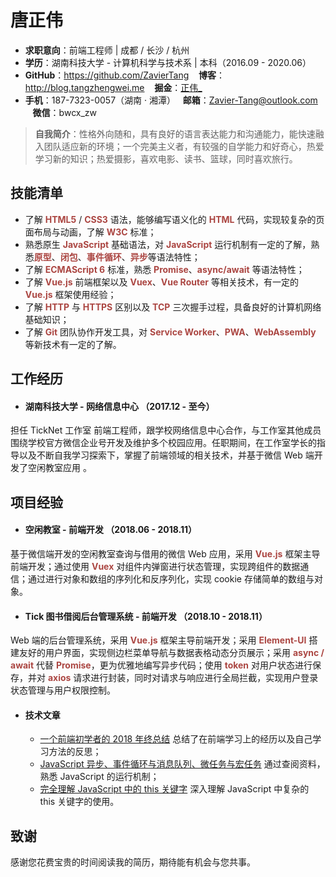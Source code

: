 # 唐正伟

 - **求职意向**：前端工程师  |  成都 / 长沙 / 杭州
 - **学历**：湖南科技大学 - 计算机科学与技术系  |  本科（2016.09 - 2020.06）
 - **GitHub**：https://github.com/ZavierTang &nbsp;&nbsp;&nbsp;**博客**：http://blog.tangzhengwei.me &nbsp;&nbsp;&nbsp;**掘金**：[正伟_](https://juejin.im/user/5b0a64d8f265da0dc82324da/posts)
 - **手机**：187-7323-0057（湖南 · 湘潭）&nbsp;&nbsp;&nbsp;**邮箱**：Zavier-Tang@outlook.com &nbsp;&nbsp;&nbsp;**微信**：bwcx_zw

> **自我简介**：性格外向随和，具有良好的语言表达能力和沟通能力，能快速融入团队适应新的环境；一个完美主义者，有较强的自学能力和好奇心，热爱学习新的知识；热爱摄影，喜欢电影、读书、篮球，同时喜欢旅行。

## 技能清单

- 了解 <span style="color:#ab4642">**HTML5**</span> / <span style="color:#ab4642">**CSS3**</span> 语法，能够编写语义化的 <span style="color:#ab4642">**HTML**</span> 代码，实现较复杂的页面布局与动画，了解 <span style="color:#ab4642">**W3C**</span> 标准；
- 熟悉原生 <span style="color:#ab4642">**JavaScript**</span> 基础语法，对 <span style="color:#ab4642">**JavaScript**</span> 运行机制有一定的了解，熟悉<span style="color:#ab4642">**原型**</span>、<span style="color:#ab4642">**闭包**</span>、<span style="color:#ab4642">**事件循环**</span>、<span style="color:#ab4642">**异步**</span>等语法特性；
- 了解 <span style="color:#ab4642">**ECMAScript 6**</span> 标准，熟悉 <span style="color:#ab4642">**Promise**</span>、<span style="color:#ab4642">**async/await**</span> 等语法特性；
- 了解 <span style="color:#ab4642">**Vue.js**</span> 前端框架以及 <span style="color:#ab4642">**Vuex**</span>、<span style="color:#ab4642">**Vue Router**</span> 等相关技术，有一定的 <span style="color:#ab4642">**Vue.js**</span> 框架使用经验；
- 了解 <span style="color:#ab4642">**HTTP**</span> 与 <span style="color:#ab4642">**HTTPS**</span> 区别以及 <span style="color:#ab4642">**TCP**</span> 三次握手过程，具备良好的计算机网络基础知识；
- 了解 <span style="color:#ab4642">**Git**</span> 团队协作开发工具，对 <span style="color:#ab4642">**Service Worker**</span>、<span style="color:#ab4642">**PWA**</span>、<span style="color:#ab4642">**WebAssembly**</span> 等新技术有一定的了解。

## 工作经历

* #### **湖南科技大学 - 网络信息中心 （2017.12 - 至今）**

担任 TickNet 工作室 前端工程师，跟学校网络信息中心合作，与工作室其他成员围绕学校官方微信企业号开发及维护多个校园应用。任职期间，在工作室学长的指导以及不断自我学习探索下，掌握了前端领域的相关技术，并基于微信 Web 端开发了空闲教室应用 。

## 项目经验

* #### **空闲教室 - 前端开发 （2018.06 - 2018.11）**

基于微信端开发的空闲教室查询与借用的微信 Web 应用，采用 <span style="color:#ab4642">**Vue.js**</span> 框架主导前端开发；通过使用 <span style="color:#ab4642">**Vuex**</span> 对组件内弹窗进行状态管理，实现跨组件的数据通信；通过进行对象和数组的序列化和反序列化，实现 cookie 存储简单的数组与对象。

- #### **Tick 图书借阅后台管理系统 - 前端开发 （2018.10 - 2018.11）**

Web 端的后台管理系统，采用 <span style="color:#ab4642">**Vue.js**</span> 框架主导前端开发；采用 <span style="color:#ab4642">**Element-UI**</span> 搭建友好的用户界面，实现侧边栏菜单导航与数据表格动态分页展示；采用 <span style="color:#ab4642">**async / await**</span> 代替 <span style="color:#ab4642">**Promise**</span>，更为优雅地编写异步代码；使用 <span style="color:#ab4642">**token**</span> 对用户状态进行保存，并对 <span style="color:#ab4642">**axios**</span> 请求进行封装，同时对请求与响应进行全局拦截，实现用户登录状态管理与用户权限控制。

* #### **技术文章**

  * [一个前端初学者的 2018 年终总结](https://juejin.im/post/5c385056518825253b5e98f9)  总结了在前端学习上的经历以及自己学习方法的反思；
  * [JavaScript 异步、事件循环与消息队列、微任务与宏任务](https://juejin.im/post/5be5a0b96fb9a049d518febc)  通过查阅资料，熟悉 JavaScript 的运行机制；
  * [完全理解 JavaScript 中的 this 关键字](https://juejin.im/post/5be9746f51882516f57864f1)  深入理解 JavaScript 中复杂的 this 关键字的使用。

## 致谢
感谢您花费宝贵的时间阅读我的简历，期待能有机会与您共事。
